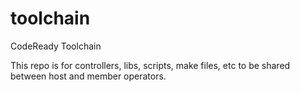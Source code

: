 # toolchain
CodeReady Toolchain

This repo is for controllers, libs, scripts, make files, etc to be shared between host and member operators.
